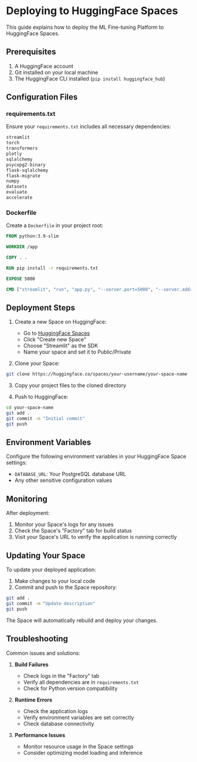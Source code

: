 # Deploying to HuggingFace Spaces

This guide explains how to deploy the ML Fine-tuning Platform to HuggingFace Spaces.

## Prerequisites

1. A HuggingFace account
2. Git installed on your local machine
3. The HuggingFace CLI installed (`pip install huggingface_hub`)

## Configuration Files

### requirements.txt
Ensure your `requirements.txt` includes all necessary dependencies:

```txt
streamlit
torch
transformers
plotly
sqlalchemy
psycopg2-binary
flask-sqlalchemy
flask-migrate
numpy
datasets
evaluate
accelerate
```

### Dockerfile
Create a `Dockerfile` in your project root:

```dockerfile
FROM python:3.9-slim

WORKDIR /app

COPY . .

RUN pip install -r requirements.txt

EXPOSE 5000

CMD ["streamlit", "run", "app.py", "--server.port=5000", "--server.address=0.0.0.0"]
```

## Deployment Steps

1. Create a new Space on HuggingFace:
   - Go to [HuggingFace Spaces](https://huggingface.co/spaces)
   - Click "Create new Space"
   - Choose "Streamlit" as the SDK
   - Name your space and set it to Public/Private

2. Clone your Space:
```bash
git clone https://huggingface.co/spaces/your-username/your-space-name
```

3. Copy your project files to the cloned directory

4. Push to HuggingFace:
```bash
cd your-space-name
git add .
git commit -m "Initial commit"
git push
```

## Environment Variables

Configure the following environment variables in your HuggingFace Space settings:

- `DATABASE_URL`: Your PostgreSQL database URL
- Any other sensitive configuration values

## Monitoring

After deployment:
1. Monitor your Space's logs for any issues
2. Check the Space's "Factory" tab for build status
3. Visit your Space's URL to verify the application is running correctly

## Updating Your Space

To update your deployed application:

1. Make changes to your local code
2. Commit and push to the Space repository:
```bash
git add .
git commit -m "Update description"
git push
```

The Space will automatically rebuild and deploy your changes.

## Troubleshooting

Common issues and solutions:

1. **Build Failures**
   - Check logs in the "Factory" tab
   - Verify all dependencies are in `requirements.txt`
   - Check for Python version compatibility

2. **Runtime Errors**
   - Check the application logs
   - Verify environment variables are set correctly
   - Check database connectivity

3. **Performance Issues**
   - Monitor resource usage in the Space settings
   - Consider optimizing model loading and inference
